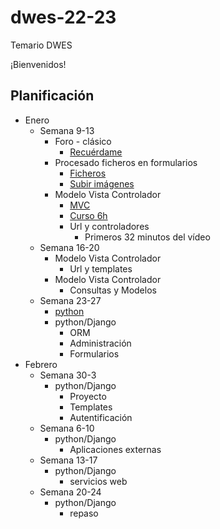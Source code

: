 # dwes-22-23
Temario DWES

¡Bienvenidos!

## Planificación

- Enero
  - Semana 9-13
    - Foro - clásico
      - [Recuérdame](./gpt-explicaciones/Recu%C3%A9rdame%20en%20login.pdf)
    - Procesado ficheros en formularios
      - [Ficheros](https://www.w3schools.com/php/php_file_upload.asp)
      - [Subir imágenes](./gpt-explicaciones/Subir%20Imagen%20Perfil%20Web.pdf)
    - Modelo Vista Controlador
      - [MVC](https://es.wikipedia.org/wiki/Modelo%E2%80%93vista%E2%80%93controlador)
      - [Curso 6h](https://www.youtube.com/watch?v=6ERdu4k62wI&ab_channel=freeCodeCamp.org)
      - Url y controladores
        - Primeros 32 minutos del vídeo
  - Semana 16-20
    - Modelo Vista Controlador
      - Url y templates
    - Modelo Vista Controlador
      - Consultas y Modelos
  - Semana 23-27
    - [python](https://es.slideshare.net/fraann/python-3542102)
    - python/Django
      - ORM
      - Administración
      - Formularios
- Febrero
  - Semana 30-3
    - python/Django
      - Proyecto
      - Templates
      - Autentificación
  - Semana 6-10
    - python/Django
      - Aplicaciones externas
  - Semana 13-17
    - python/Django
      - servicios web
  - Semana 20-24
    - python/Django
      - repaso

